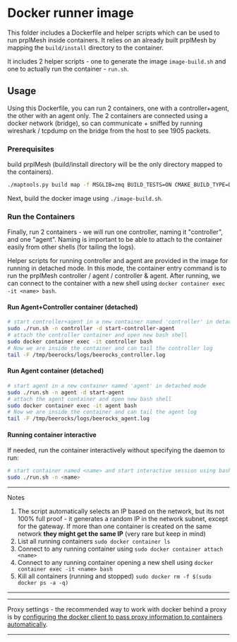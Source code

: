 # Docker runner image

This folder includes a Dockerfile and helper scripts which can be used to run prplMesh inside containers.
It relies on an already built prplMesh by mapping the `build/install` directory to the container.

It includes 2 helper scripts - one to generate the image `image-build.sh` and one to actually run the container - `run.sh`.

## Usage

Using this Dockerfile, you can run 2 containers, one with a controller+agent, the
other with an agent only.
The 2 containers are connected using a docker network (bridge), so can
communicate + sniffed by running wireshark / tcpdump on the bridge from the host to see 1905
packets.

### Prerequisites

build prplMesh (build/install directory will be the only directory mapped to the
containers).

```bash
./maptools.py build map -f MSGLIB=zmq BUILD_TESTS=ON CMAKE_BUILD_TYPE=Debug
```

Next, build the docker image using `./image-build.sh`.

### Run the Containers

Finally, run 2 containers - we will run one controller, naming it "controller", and one "agent".
Naming is important to be able to attach to the container easily from other shells (for tailing the logs).

Helper scripts for running controller and agent are provided in the image for running in detached mode.
In this mode, the container entry command is to run the prplMesh controller / agent / controller & agent.
After running, we can connect to the container with a new shell using `docker container exec -it <name> bash`.

#### Run Agent+Controller container (detached)

```bash
# start controller+agent in a new container named 'controller' in detached mode
sudo ./run.sh -n controller -d start-controller-agent
# attach the controller container and open new bash shell
sudo docker container exec -it controller bash
# Now we are inside the container and can tail the controller log
tail -F /tmp/beerocks/logs/beerocks_controller.log
```

#### Run Agent container (detached)

```bash
# start agent in a new container named 'agent' in detached mode
sudo ./run.sh -n agent -d start-agent
# attach the agent container and open new bash shell
sudo docker container exec -it agent bash
# Now we are inside the container and can tail the agent log
tail -F /tmp/beerocks/logs/beerocks_agent.log
```

#### Running container interactive

If needed, run the container interactively without specifying the daemon to run:

```bash
# start container named <name> and start interactive session using bash (supplied by the image)
sudo ./run.sh -n <name>
```

---

Notes

1. The script automatically selects an IP based on the network, but its not 100% full proof - it generates a random IP in the network subnet, except for the gateway. If more than one container is created on the same network **they might get the same IP** (very rare but keep in mind)
2. List all running containers `sudo docker container ls`
3. Connect to any running container using `sudo docker container attach <name>`
4. Connect to any running container opening a new shell using `docker container exec -it <name> bash`
5. Kill all containers (running and stopped) `sudo docker rm -f $(sudo docker ps -a -q)` 

---

---

Proxy settings - the recommended way to work with docker behind a proxy is by [configuring the docker client to pass proxy information to containers automatically](https://docs.docker.com/network/proxy/).

---
